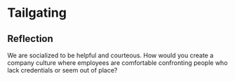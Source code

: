 # Tailgating

## Reflection

We are socialized to be helpful and courteous. How would you create a company culture where employees are comfortable confronting people who lack credentials or seem out of place?

